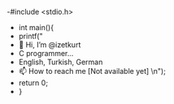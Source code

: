 -#include <stdio.h>
- int main(){
- printf("
- 👋 Hi, I’m @izetkurt
- C programmer...
- English, Turkish, German
- 📫 How to reach me [Not available yet] \n");
-  return 0;
- }
  


